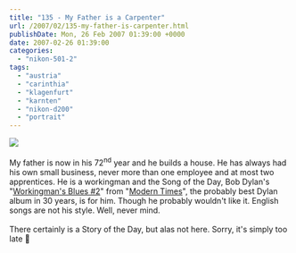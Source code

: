 ```yaml
---
title: "135 - My Father is a Carpenter"
url: /2007/02/135-my-father-is-carpenter.html
publishDate: Mon, 26 Feb 2007 01:39:00 +0000
date: 2007-02-26 01:39:00
categories: 
  - "nikon-501-2"
tags: 
  - "austria"
  - "carinthia"
  - "klagenfurt"
  - "karnten"
  - "nikon-d200"
  - "portrait"
---
```

<a href="https://d25zfm9zpd7gm5.cloudfront.net/1200x1200/2007/20070225_165332_ps.jpg"><img src="https://d25zfm9zpd7gm5.cloudfront.net/0600x0600/2007/20070225_165332_ps.jpg"/></a><br/><br/>My father is now in his 72<sup>nd</sup> year and he builds a house. He has always had his own small business, never more than one employee and at most two apprentices. He is a workingman and the Song of the Day, Bob Dylan's "<a href="http://www.bobdylan.com/moderntimes/songs/workingmansblues2.html" target="_blank">Workingman's Blues #2</a>" from "<a href="http://www.amazon.com/Modern-Times-Deluxe-Bonus-DVD/dp/B000GRTQSE" target="_blank">Modern Times</a>", the probably best Dylan album in 30 years, is for him. Though he probably wouldn't like it. English songs are not his style. Well, never mind.<br/><br/>There certainly is a Story of the Day, but alas not here. Sorry, it's simply too late 🙂
